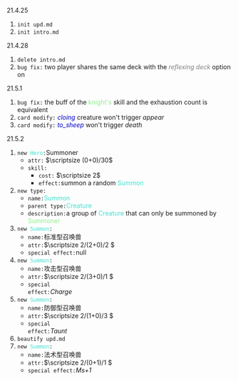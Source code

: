 <style>
	.option{
		color:gray;
		font-style:italic;
	}
	.hero{
		color:lightgreen;
	}
	.magic{
		color:mediumblue;
		font-style:italic;
	}
	.mechanism{
		font-style:italic;
	}
	.type{
		color:Turquoise;
	}
</style>

21.4.25
1. <code>init upd.md</code>
2. <code>init intro.md</code>

21.4.28
1. <code>delete intro.md</code>
2. <code>bug fix:</code> two player shares the same deck with the <span class="option">reflexing deck</span> option on

21.5.1
1. <code>bug fix:</code> the buff of the <span class="hero">knight's</span> skill and the exhaustion count is equivalent
2. <code>card modify:</code> <span class="magic">cloing</span> creature won't trigger <span class="mechanism">appear</span>
3. <code>card modify:</code> <span class="magic">to_sheep</span> won't trigger <span class="mechanism">death</span>

21.5.2
1. <code>new <span class='type'>Hero</span>:</code>Summoner
	+ <code>attr:</code> $\scriptsize (0+0)/30$
	+ <code>skill:</code>
		+ <code>cost:</code> $\scriptsize 2$
		+ <code>effect:</code>summon a random <span class="type">Summon</span>
2. <code>new type:</code>
	+ <code>name:</code><span class='type'>Summon</span>
	+ <code>parent type:</code><span class="type">Creature</span>
	+ <code>description:</code>a group of <span class='type'>Creature</span> that can only be summoned by <span class='hero'>Summoner</span>
3. <code>new <span class='type'>Summon</span>:</code>
	+ <code>name:</code>标准型召唤兽
	+ <code>attr:</code>$\scriptsize 2/(2+0)/2 $
	+ <code>special effect:</code>null
4. <code>new <span class='type'>Summon</span>:</code>
	+ <code>name:</code>攻击型召唤兽
	+ <code>attr:</code>$\scriptsize 2/(3+0)/1 $
	+ <code>special effect:</code><span class='mechanism'>Charge</span>
5. <code>new <span class='type'>Summon</span>:</code>
	+ <code>name:</code>防御型召唤兽
	+ <code>attr:</code>$\scriptsize 2/(1+0)/3 $
	+ <code>special effect:</code><span class='mechanism'>Taunt</span>
6. <code>beautify upd.md</code>
7. <code>new <span class='type'>Summon</span>:</code>
	+ <code>name:</code>法术型召唤兽
	+ <code>attr:</code>$\scriptsize 2/(0+1)/1 $
	+ <code>special effect:</code><span class='mechanism'>Ms+1</span>